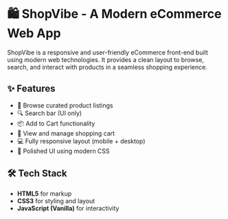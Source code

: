 # 🛍️ ShopVibe - A Modern eCommerce Web App

ShopVibe is a responsive and user-friendly eCommerce front-end built using modern web technologies. It provides a clean layout to browse, search, and interact with products in a seamless shopping experience.

## ✨ Features

- 🛒 Browse curated product listings
- 🔍 Search bar (UI only)
- 📦 Add to Cart functionality
- 🧾 View and manage shopping cart
- 💻 Fully responsive layout (mobile + desktop)
- 🎨 Polished UI using modern CSS

## 🛠️ Tech Stack

- **HTML5** for markup
- **CSS3** for styling and layout
- **JavaScript (Vanilla)** for interactivity



